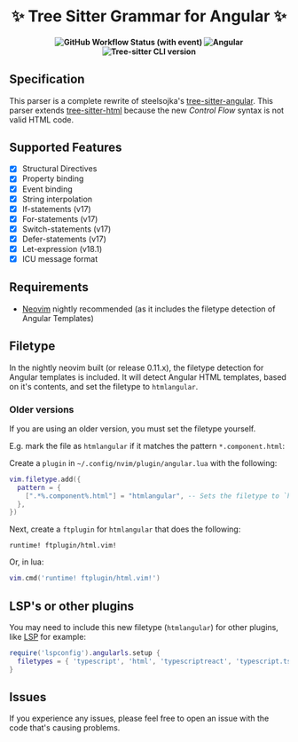 <h1 align="center"> ✨ Tree Sitter Grammar for Angular ✨ </h1>

<h4 align="center">
    <img alt="GitHub Workflow Status (with event)" src="https://img.shields.io/github/actions/workflow/status/dlvandenberg/tree-sitter-angular/ci.yml">
    <img alt="Angular" src="https://img.shields.io/badge/Angular-v18.1-AF21EA?logo=angular&logoColor=F51365">
    <img alt="Tree-sitter CLI version" src="https://img.shields.io/github/package-json/dependency-version/dlvandenberg/tree-sitter-angular/dev/tree-sitter-cli/main">
</h4>

## Specification

This parser is a complete rewrite of steelsojka's [tree-sitter-angular](https://github.com/steelsojka/tree-sitter-angular/tree/main).
This parser extends [tree-sitter-html](https://github.com/tree-sitter/tree-sitter-html) because the new _Control Flow_ syntax is not valid HTML code.

## Supported Features

- [x] Structural Directives
- [x] Property binding
- [x] Event binding
- [x] String interpolation
- [x] If-statements (v17)
- [x] For-statements (v17)
- [x] Switch-statements (v17)
- [x] Defer-statements (v17)
- [x] Let-expression (v18.1)
- [x] ICU message format

## Requirements

- [Neovim](https://neovim.io/) nightly recommended (as it includes the filetype detection of Angular Templates)

## Filetype

In the nightly neovim built (or release 0.11.x), the filetype detection for Angular templates is included. It will detect Angular HTML templates, based on it's contents, and set the filetype to `htmlangular`.

### Older versions

If you are using an older version, you must set the filetype yourself.

E.g. mark the file as `htmlangular` if it matches the pattern `*.component.html`:

Create a `plugin` in `~/.config/nvim/plugin/angular.lua` with the following:

```lua
vim.filetype.add({
  pattern = {
    [".*%.component%.html"] = "htmlangular", -- Sets the filetype to `htmlangular` if it matches the pattern
  },
})
```

Next, create a `ftplugin` for `htmlangular` that does the following:

```vim
runtime! ftplugin/html.vim!
```

Or, in lua:

```lua
vim.cmd('runtime! ftplugin/html.vim!')
```

## LSP's or other plugins

You may need to include this new filetype (`htmlangular`) for other plugins, like [LSP](https://github.com/neovim/nvim-lspconfig/blob/master/doc/server_configurations.md#angularls) for example:

```lua
require('lspconfig').angularls.setup {
  filetypes = { 'typescript', 'html', 'typescriptreact', 'typescript.tsx', 'htmlangular' }
}
```

## Issues

If you experience any issues, please feel free to open an issue with the code that's causing problems.
